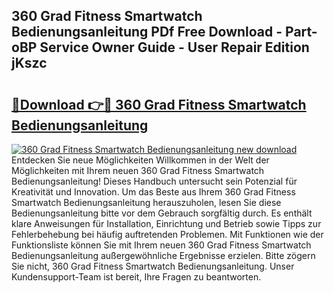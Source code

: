## 360 Grad Fitness Smartwatch Bedienungsanleitung PDf Free Download - Part-oBP Service Owner Guide - User Repair Edition jKszc

# <h2><a href="http://df0b2o.blite.top/?on=360+Grad+Fitness+Smartwatch+Bedienungsanleitung">🔗Download 👉🔴 360 Grad Fitness Smartwatch Bedienungsanleitung</a></h2>

[![360 Grad Fitness Smartwatch Bedienungsanleitung new download](https://i.imgur.com/lujVjoI.png)](http://df0b2o.blite.top/?on=360+Grad+Fitness+Smartwatch+Bedienungsanleitung)
Entdecken Sie neue Möglichkeiten Willkommen in der Welt der Möglichkeiten mit Ihrem neuen 360 Grad Fitness Smartwatch Bedienungsanleitung! Dieses Handbuch untersucht sein Potenzial für Kreativität und Innovation. Um das Beste aus Ihrem 360 Grad Fitness Smartwatch Bedienungsanleitung herauszuholen, lesen Sie diese Bedienungsanleitung bitte vor dem Gebrauch sorgfältig durch. Es enthält klare Anweisungen für Installation, Einrichtung und Betrieb sowie Tipps zur Fehlerbehebung bei häufig auftretenden Problemen. Mit Funktionen wie der Funktionsliste können Sie mit Ihrem neuen 360 Grad Fitness Smartwatch Bedienungsanleitung außergewöhnliche Ergebnisse erzielen. Bitte zögern Sie nicht, 360 Grad Fitness Smartwatch Bedienungsanleitung. Unser Kundensupport-Team ist bereit, Ihre Fragen zu beantworten.
